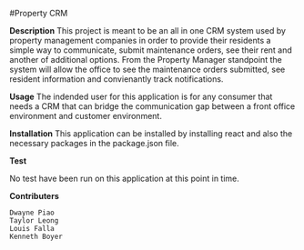 #Property CRM

**Description**
This project is meant to be an all in one CRM system used by property management companies in order to provide their residents a simple way to communicate, submit maintenance orders, see their rent and another of additional options. From the Property Manager standpoint the system will allow the office to see the maintenance orders submitted, see resident information and convienantly track notifications.

**Usage**
The indended user for this application is for any consumer that needs a CRM that can bridge the communication gap between a front office environment and customer environment. 

**Installation**
 This application can be installed by installing react and also the necessary packages in the package.json file.

**Test**

 No test have been run on this application at this point in time.


**Contributers**
```
Dwayne Piao
Taylor Leong
Louis Falla
Kenneth Boyer 
```
